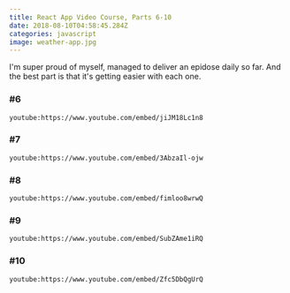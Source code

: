```yaml
---
title: React App Video Course, Parts 6-10
date: 2018-08-10T04:58:45.284Z
categories: javascript
image: weather-app.jpg
---
```


I'm super proud of myself, managed to deliver an epidose daily so far. And the best part is that it's getting easier with each one.

### #6

`youtube:https://www.youtube.com/embed/jiJM18Lc1n8`

### #7

`youtube:https://www.youtube.com/embed/3AbzaIl-ojw`

### #8

`youtube:https://www.youtube.com/embed/fimloo8wrwQ`

### #9

`youtube:https://www.youtube.com/embed/SubZAme1iRQ`

### #10

`youtube:https://www.youtube.com/embed/Zfc5DbQgUrQ`

